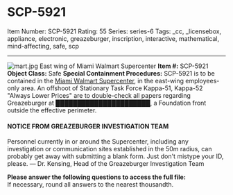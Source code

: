 # SCP-5921
Item Number: SCP-5921
Rating: 55
Series: series-6
Tags: _cc, _licensebox, appliance, electronic, greazeburger, inscription, interactive, mathematical, mind-affecting, safe, scp

---

![mart.jpg](http://scp-sandbox-3.wikidot.com/local--files/ohohihmain/mart.jpg)
East wing of Miami Walmart Supercenter
**Item #:** SCP-5921
**Object Class:** Safe
**Special Containment Procedures:** SCP-5921 is to be contained in the [Miami Walmart Supercenter](http://scp-wiki.wikidot.com/scp-5951), in the east-wing employees-only area. An offshoot of Stationary Task Force Kappa-51, Kappa-52 "Always Lower Prices" are to double-check all papers regarding Greazeburger at ██████████████████████, a Foundation front outside the effective perimeter.  
  

#### NOTICE FROM GREAZEBURGER INVESTIGATION TEAM
Personnel currently in or around the Supercenter, including any investigation or communication sites established in the 50m radius, can probably get away with submitting a blank form. Just don't mistype your ID, please.
— Dr. Kensing, Head of the Greazeburger Investigation Team
  
**Please answer the following questions to access the full file:**  
If necessary, round all answers to the nearest thousandth. 